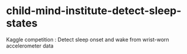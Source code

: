 # child-mind-institute-detect-sleep-states
Kaggle competition : Detect sleep onset and wake from wrist-worn accelerometer data
